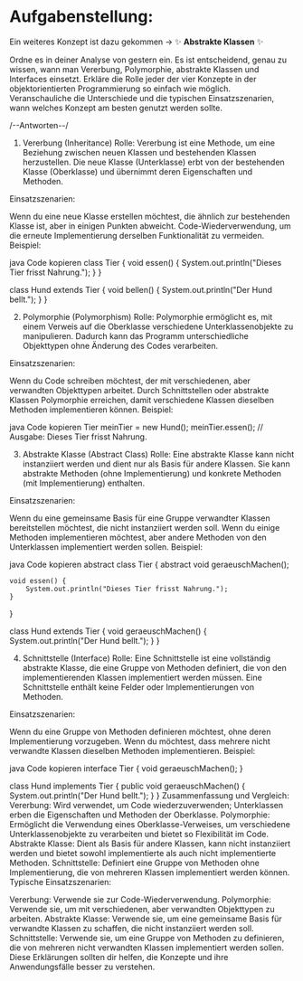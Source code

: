 # Aufgabenstellung:

Ein weiteres Konzept ist dazu gekommen → ✨ **Abstrakte Klassen** ✨

Ordne es in deiner Analyse von gestern ein. Es ist entscheidend, genau zu wissen, wann man Vererbung, Polymorphie, abstrakte Klassen und Interfaces einsetzt. Erkläre die Rolle jeder der vier Konzepte in der objektorientierten Programmierung so einfach wie möglich. Veranschauliche die Unterschiede und die typischen Einsatzszenarien, wann welches Konzept am besten genutzt werden sollte.

/--Antworten--/

1. Vererbung (Inheritance)
   Rolle:
   Vererbung ist eine Methode, um eine Beziehung zwischen neuen Klassen und bestehenden Klassen herzustellen. Die neue Klasse (Unterklasse) erbt von der bestehenden Klasse (Oberklasse) und übernimmt deren Eigenschaften und Methoden.

Einsatzszenarien:

Wenn du eine neue Klasse erstellen möchtest, die ähnlich zur bestehenden Klasse ist, aber in einigen Punkten abweicht.
Code-Wiederverwendung, um die erneute Implementierung derselben Funktionalität zu vermeiden.
Beispiel:

java
Code kopieren
class Tier {
void essen() {
System.out.println("Dieses Tier frisst Nahrung.");
}
}

class Hund extends Tier {
void bellen() {
System.out.println("Der Hund bellt.");
}
}

2. Polymorphie (Polymorphism)
   Rolle:
   Polymorphie ermöglicht es, mit einem Verweis auf die Oberklasse verschiedene Unterklassenobjekte zu manipulieren. Dadurch kann das Programm unterschiedliche Objekttypen ohne Änderung des Codes verarbeiten.

Einsatzszenarien:

Wenn du Code schreiben möchtest, der mit verschiedenen, aber verwandten Objekttypen arbeitet.
Durch Schnittstellen oder abstrakte Klassen Polymorphie erreichen, damit verschiedene Klassen dieselben Methoden implementieren können.
Beispiel:

java
Code kopieren
Tier meinTier = new Hund();
meinTier.essen(); // Ausgabe: Dieses Tier frisst Nahrung.

3. Abstrakte Klasse (Abstract Class)
   Rolle:
   Eine abstrakte Klasse kann nicht instanziiert werden und dient nur als Basis für andere Klassen. Sie kann abstrakte Methoden (ohne Implementierung) und konkrete Methoden (mit Implementierung) enthalten.

Einsatzszenarien:

Wenn du eine gemeinsame Basis für eine Gruppe verwandter Klassen bereitstellen möchtest, die nicht instanziiert werden soll.
Wenn du einige Methoden implementieren möchtest, aber andere Methoden von den Unterklassen implementiert werden sollen.
Beispiel:

java
Code kopieren
abstract class Tier {
abstract void geraeuschMachen();

    void essen() {
        System.out.println("Dieses Tier frisst Nahrung.");
    }

}

class Hund extends Tier {
void geraeuschMachen() {
System.out.println("Der Hund bellt.");
}
}

4. Schnittstelle (Interface)
   Rolle:
   Eine Schnittstelle ist eine vollständig abstrakte Klasse, die eine Gruppe von Methoden definiert, die von den implementierenden Klassen implementiert werden müssen. Eine Schnittstelle enthält keine Felder oder Implementierungen von Methoden.

Einsatzszenarien:

Wenn du eine Gruppe von Methoden definieren möchtest, ohne deren Implementierung vorzugeben.
Wenn du möchtest, dass mehrere nicht verwandte Klassen dieselben Methoden implementieren.
Beispiel:

java
Code kopieren
interface Tier {
void geraeuschMachen();
}

class Hund implements Tier {
public void geraeuschMachen() {
System.out.println("Der Hund bellt.");
}
}
Zusammenfassung und Vergleich:
Vererbung: Wird verwendet, um Code wiederzuverwenden; Unterklassen erben die Eigenschaften und Methoden der Oberklasse.
Polymorphie: Ermöglicht die Verwendung eines Oberklasse-Verweises, um verschiedene Unterklassenobjekte zu verarbeiten und bietet so Flexibilität im Code.
Abstrakte Klasse: Dient als Basis für andere Klassen, kann nicht instanziiert werden und bietet sowohl implementierte als auch nicht implementierte Methoden.
Schnittstelle: Definiert eine Gruppe von Methoden ohne Implementierung, die von mehreren Klassen implementiert werden können.
Typische Einsatzszenarien:

Vererbung: Verwende sie zur Code-Wiederverwendung.
Polymorphie: Verwende sie, um mit verschiedenen, aber verwandten Objekttypen zu arbeiten.
Abstrakte Klasse: Verwende sie, um eine gemeinsame Basis für verwandte Klassen zu schaffen, die nicht instanziiert werden soll.
Schnittstelle: Verwende sie, um eine Gruppe von Methoden zu definieren, die von mehreren nicht verwandten Klassen implementiert werden sollen.
Diese Erklärungen sollten dir helfen, die Konzepte und ihre Anwendungsfälle besser zu verstehen.
